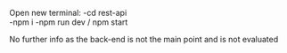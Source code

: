 Open new terminal:
    -cd rest-api  
    -npm i
    -npm run dev / npm start

No further info as the back-end is not the main point and is not evaluated